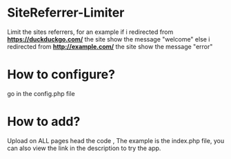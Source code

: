 # SiteReferrer-Limiter
Limit the sites referrers, for an example if i redirected from <b>https://duckduckgo.com/</b> the site show the message "welcome" else i redirected from <b>http://example.com/</b> the site show the message "error"

# How to configure?
go in the config.php file

# How to add?
Upload on ALL pages head the code <code><?php require_once('SiteReferrer-Limiter/files.php'); ?></code>, The example is the index.php file, you can also view the link in the description to try the app.
